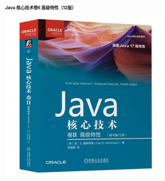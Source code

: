 #### Java 核心技术卷II 高级特性（12版）

![Snipaste_2024-08-03_14-52-40.png](./assest/Snipaste_2024-08-03_14-52-40.png)
